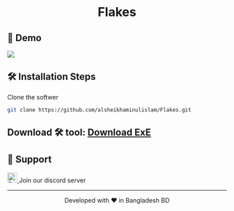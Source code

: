<h1 align="center">
Flakes
</h1>


## 🚀 Demo

<a href="https://flakesmovie.web.app/" target="blank">
<img src="https://img.shields.io/website?url=https%3A%2F%2Frahuldkjain.github.io%2Fgh-profile-readme-generator&logo=github&style=flat-square" />
</a>



## 🛠️ Installation Steps

Clone the softwer

```bash
git clone https://github.com/alsheikhaminulislam/Flakes.git
```
## Download 🛠️ tool: [**Download ExE**](https://github.com/alsheikhaminulislam/Flakes/releases/) 




## 🙏 Support
<p align="left">
   
  <a href="https://discord.com/invite/zzqdKZEdwF" target="_blank"><img src="https://cdn.discordapp.com/attachments/987427918529585194/987438982327570512/unknown.png" alt="Buy Me A Coffee" height="23" width="23" style="border-radius:2px" >  </a> Join our discord server
</p>

<hr>
<p align="center">
Developed with ❤️ in Bangladesh BD 
</p>
